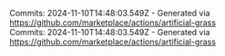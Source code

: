 Commits: 2024-11-10T14:48:03.549Z - Generated via https://github.com/marketplace/actions/artificial-grass
<br>
Commits: 2024-11-10T14:48:03.549Z - Generated via https://github.com/marketplace/actions/artificial-grass
<br>
